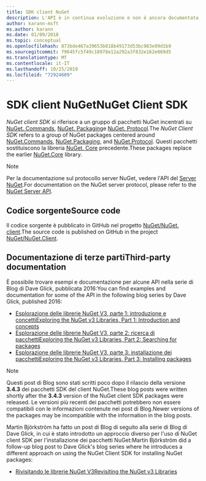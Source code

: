 ```yaml
---
title: SDK client NuGet
description: L'API è in continua evoluzione e non è ancora documentata, ma gli esempi sono disponibili nel Blog di Dave Glick.
author: karann-msft
ms.author: karann
ms.date: 01/09/2018
ms.topic: conceptual
ms.openlocfilehash: 873bde467a39653b818b49173d53bc983e99d1b9
ms.sourcegitcommit: f9645fc5f49c18978e12a292a3f832e162e069d5
ms.translationtype: MT
ms.contentlocale: it-IT
ms.lasthandoff: 10/25/2019
ms.locfileid: "72924609"
---
```

# <a name="nuget-client-sdk"></a><span data-ttu-id="11b29-103">SDK client NuGet</span><span class="sxs-lookup"><span data-stu-id="11b29-103">NuGet Client SDK</span></span>

<span data-ttu-id="11b29-104">*NuGet client SDK* si riferisce a un gruppo di pacchetti NuGet incentrati su [NuGet. Commands](https://www.nuget.org/packages/NuGet.Commands), [NuGet. Packaging](https://www.nuget.org/packages/NuGet.Packaging)e [NuGet. Protocol](https://www.nuget.org/packages/NuGet.Protocol).</span><span class="sxs-lookup"><span data-stu-id="11b29-104">The *NuGet Client SDK* refers to a group of NuGet packages centered around [NuGet.Commands](https://www.nuget.org/packages/NuGet.Commands), [NuGet.Packaging](https://www.nuget.org/packages/NuGet.Packaging), and [NuGet.Protocol](https://www.nuget.org/packages/NuGet.Protocol).</span></span> <span data-ttu-id="11b29-105">Questi pacchetti sostituiscono la libreria [NuGet. Core](https://www.nuget.org/packages/NuGet.Core/) precedente.</span><span class="sxs-lookup"><span data-stu-id="11b29-105">These packages replace the earlier [NuGet.Core](https://www.nuget.org/packages/NuGet.Core/) library.</span></span>

> [!Note]
>  <span data-ttu-id="11b29-106">Per la documentazione sul protocollo server NuGet, vedere l'API del [Server NuGet](~/api/overview.md).</span><span class="sxs-lookup"><span data-stu-id="11b29-106">For documentation on the NuGet server protocol, please refer to the [NuGet Server API](~/api/overview.md).</span></span>

## <a name="source-code"></a><span data-ttu-id="11b29-107">Codice sorgente</span><span class="sxs-lookup"><span data-stu-id="11b29-107">Source code</span></span>

<span data-ttu-id="11b29-108">Il codice sorgente è pubblicato in GitHub nel progetto [NuGet/NuGet. client](https://github.com/NuGet/NuGet.Client).</span><span class="sxs-lookup"><span data-stu-id="11b29-108">The source code is published on GitHub in the project [NuGet/NuGet.Client](https://github.com/NuGet/NuGet.Client).</span></span>

## <a name="third-party-documentation"></a><span data-ttu-id="11b29-109">Documentazione di terze parti</span><span class="sxs-lookup"><span data-stu-id="11b29-109">Third-party documentation</span></span>

<span data-ttu-id="11b29-110">È possibile trovare esempi e documentazione per alcune API nella serie di Blog di Dave Glick, pubblicata 2016:</span><span class="sxs-lookup"><span data-stu-id="11b29-110">You can find examples and documentation for some of the API in the following blog series by Dave Glick, published 2016:</span></span>

- [<span data-ttu-id="11b29-111">Esplorazione delle librerie NuGet V3, parte 1: introduzione e concetti</span><span class="sxs-lookup"><span data-stu-id="11b29-111">Exploring the NuGet v3 Libraries, Part 1: Introduction and concepts</span></span>](http://daveaglick.com/posts/exploring-the-nuget-v3-libraries-part-1)
- [<span data-ttu-id="11b29-112">Esplorazione delle librerie NuGet V3, parte 2: ricerca di pacchetti</span><span class="sxs-lookup"><span data-stu-id="11b29-112">Exploring the NuGet v3 Libraries, Part 2: Searching for packages</span></span>](http://daveaglick.com/posts/exploring-the-nuget-v3-libraries-part-2)
- [<span data-ttu-id="11b29-113">Esplorazione delle librerie NuGet V3, parte 3: installazione dei pacchetti</span><span class="sxs-lookup"><span data-stu-id="11b29-113">Exploring the NuGet v3 Libraries, Part 3: Installing packages</span></span>](http://daveaglick.com/posts/exploring-the-nuget-v3-libraries-part-3)

> [!Note]
> <span data-ttu-id="11b29-114">Questi post di Blog sono stati scritti poco dopo il rilascio della versione **3.4.3** dei pacchetti SDK del client NuGet.</span><span class="sxs-lookup"><span data-stu-id="11b29-114">These blog posts were written shortly after the **3.4.3** version of the NuGet client SDK packages were released.</span></span>
> <span data-ttu-id="11b29-115">Le versioni più recenti dei pacchetti potrebbero non essere compatibili con le informazioni contenute nei post di Blog.</span><span class="sxs-lookup"><span data-stu-id="11b29-115">Newer versions of the packages may be incompatible with the information in the blog posts.</span></span>

<span data-ttu-id="11b29-116">Martin Björkström ha fatto un post di Blog di seguito alla serie di Blog di Dave Glick, in cui è stato introdotto un approccio diverso per l'uso di NuGet client SDK per l'installazione dei pacchetti NuGet:</span><span class="sxs-lookup"><span data-stu-id="11b29-116">Martin Björkström did a follow-up blog post to Dave Glick's blog series where he introduces a different approach on using the NuGet Client SDK for installing NuGet packages:</span></span>

- [<span data-ttu-id="11b29-117">Rivisitando le librerie NuGet V3</span><span class="sxs-lookup"><span data-stu-id="11b29-117">Revisiting the NuGet v3 Libraries</span></span>](https://martinbjorkstrom.com/posts/2018-09-19-revisiting-nuget-client-libraries)

